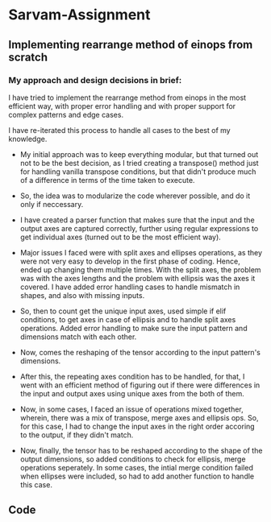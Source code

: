 # Sarvam-Assignment

## Implementing rearrange method of einops from scratch

### My approach and design decisions in brief:

I have tried to implement the rearrange method from einops in the most efficient way, with proper error handling and with proper support for complex patterns and edge cases.

I have re-iterated this process to handle all cases to the best of my knowledge.

- My initial approach was to keep everything modular, but that turned out not to be the best decision, as I tried creating a transpose() method just for handling vanilla transpose conditions, but that didn't produce much of a difference in terms of the time taken to execute.

- So, the idea was to modularize the code wherever possible, and do it only if neccessary.

- I have created a parser function that makes sure that the input and the output axes are captured correctly, further using regular expressions to get individual axes (turned out to be the most efficient way).

- Major issues I faced were with split axes and ellipses operations, as they were not very easy to develop in the first phase of coding. Hence, ended up changing them multiple times. With the split axes, the problem was with the axes lengths and the problem with ellipsis was the axes it covered. I have added error handling cases to handle mismatch in shapes, and also with missing inputs.

- So, then to count get the unique input axes, used simple if elif conditions, to get axes in case of ellipsis and to handle split axes operations. Added error handling to make sure the input pattern and dimensions match with each other.

- Now, comes the reshaping of the tensor according to the input pattern's dimensions.

- After this, the repeating axes condition has to be handled, for that, I went with an efficient method of figuring out if there were differences in the input and output axes using unique axes from the both of them.

- Now, in some cases, I faced an issue of operations mixed together, wherein, there was a mix of transpose, merge axes and ellipsis ops. So, for this case, I had to change the input axes in the right order accoring to the output, if they didn't match.

- Now, finally, the tensor has to be reshaped according to the shape of the output dimensions, so added conditions to check for ellipsis, merge operations seperately. In some cases, the intial merge condition failed when ellipses were included, so had to add another function to handle this case.

## Code




